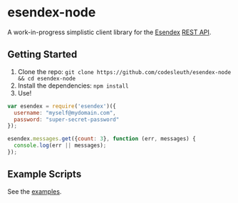 esendex-node
============

A work-in-progress simplistic client library for the [Esendex](http://esendex.com) [REST API](http://developers.esendex.com/APIs/REST-API).

## Getting Started

1. Clone the repo: `git clone https://github.com/codesleuth/esendex-node && cd esendex-node`
2. Install the dependencies: `npm install`
3. Use!

```js
var esendex = require('esendex')({
  username: "myself@mydomain.com",
  password: "super-secret-password"
});

esendex.messages.get({count: 3}, function (err, messages) {
  console.log(err || messages);
});
```

## Example Scripts

See the [examples](https://github.com/Codesleuth/esendex-node/tree/master/examples).